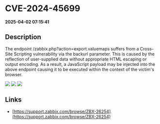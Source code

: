 # CVE-2024-45699

**2025-04-02 07:15:41**

## Description
The endpoint /zabbix.php?action=export.valuemaps suffers from a Cross-Site Scripting vulnerability via the backurl parameter. This is caused by the reflection of user-supplied data without appropriate HTML escaping or output encoding. As a result, a JavaScript payload may be injected into the above endpoint causing it to be executed within the context of the victim's browser.

![](https://img.shields.io/static/v1?label=Score&message=7.5&color=red)
![](https://img.shields.io/static/v1?label=Severity&message=HIGH&color=red)
![](https://img.shields.io/static/v1?label=CWE&message=XSS&color=green)

## Links
- [https://support.zabbix.com/browse/ZBX-26254](https://support.zabbix.com/browse/ZBX-26254)
